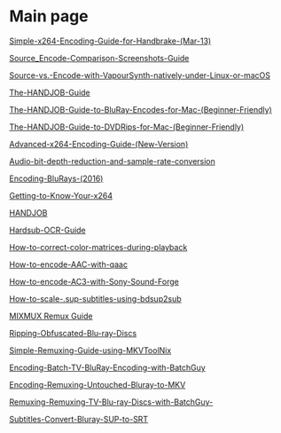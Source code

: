 # Main page

[Simple-x264-Encoding-Guide-for-Handbrake-\(Mar-13\)](./ptp_guides/Simple-x264-Encoding-Guide-for-Handbrake-(Mar-13).html)

[Source_Encode-Comparison-Screenshots-Guide](./ptp_guides/Source_Encode-Comparison-Screenshots-Guide.html)

[Source-vs.-Encode-with-VapourSynth-natively-under-Linux-or-macOS](./ptp_guides/Source-vs.-Encode-with-VapourSynth-natively-under-Linux-or-macOS.html)

[The-HANDJOB-Guide](./ptp_guides/The-HANDJOB-Guide.html)

[The-HANDJOB-Guide-to-BluRay-Encodes-for-Mac-\(Beginner-Friendly\)](./ptp_guides/The-HANDJOB-Guide-to-BluRay-Encodes-for-Mac-(Beginner-Friendly).html)

[The-HANDJOB-Guide-to-DVDRips-for-Mac-\(Beginner-Friendly\)](./ptp_guides/The-HANDJOB-Guide-to-DVDRips-for-Mac-(Beginner-Friendly).html)

[Advanced-x264-Encoding-Guide-\(New-Version\)](./ptp_guides/Advanced-x264-Encoding-Guide-(New-Version).html)

[Audio-bit-depth-reduction-and-sample-rate-conversion](./ptp_guides/Audio-bit-depth-reduction-and-sample-rate-conversion.html)

[Encoding-BluRays-\(2016\)](./ptp_guides/Encoding-BluRays-(2016).html)

[Getting-to-Know-Your-x264](./ptp_guides/Getting-to-Know-Your-x264.html)

[HANDJOB](./ptp_guides/HANDJOB.html)

[Hardsub-OCR-Guide](./ptp_guides/Hardsub-OCR-Guide.html)

[How-to-correct-color-matrices-during-playback](./ptp_guides/How-to-correct-color-matrices-during-playback.html)

[How-to-encode-AAC-with-qaac](./ptp_guides/How-to-encode-AAC-with-qaac.html)

[How-to-encode-AC3-with-Sony-Sound-Forge](./ptp_guides/How-to-encode-AC3-with-Sony-Sound-Forge.html)

[How-to-scale-.sup-subtitles-using-bdsup2sub](./ptp_guides/How-to-scale-.sup-subtitles-using-bdsup2sub.html)

[MIXMUX Remux Guide](./ptp_guides/MIXMUX.html)

[Ripping-Obfuscated-Blu-ray-Discs](./ptp_guides/Ripping-Obfuscated-Blu-ray-Discs.html)

[Simple-Remuxing-Guide-using-MKVToolNix](./ptp_guides/Simple-Remuxing-Guide-using-MKVToolNix.html)

[Encoding-Batch-TV-BluRay-Encoding-with-BatchGuy](./btn_guides/Encoding-Batch-TV-BluRay-Encoding-with-BatchGuy-_-Approved-Tutorials-_-Support-_-Forums.html)

[Encoding-Remuxing-Untouched-Bluray-to-MKV](./btn_guides/Encoding-Remuxing-Untouched-Bluray-to-MKV-_-Approved-Tutorials-_-Support-_-Forums.html)

[Remuxing-Remuxing-TV-Blu-ray-Discs-with-BatchGuy-](./btn_guides/Remuxing-Remuxing-TV-Blu-ray-Discs-with-BatchGuy-_-Approved-Tutorials-_-Support-_-Forums.html)

[Subtitles-Convert-Bluray-SUP-to-SRT](./btn_guides/Subtitles-Convert-Bluray-SUP-to-SRT-_-Approved-Tutorials-_-Support-_-Forums.html)